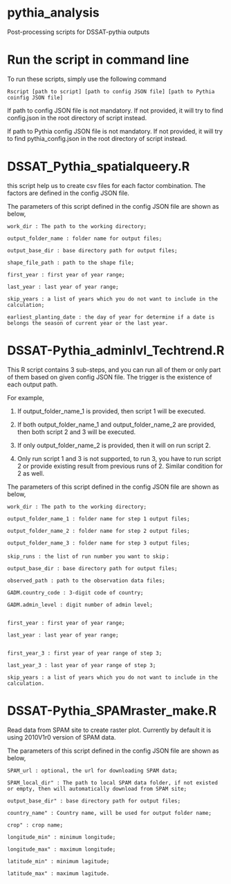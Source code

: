 # pythia_analysis
Post-processing scripts for DSSAT-pythia outputs

# Run the script in command line
To run these scripts, simply use the following command

    Rscript [path to script] [path to config JSON file] [path to Pythia coinfig JSON file]
 
If path to config JSON file is not mandatory. If not provided, it will try to find config.json in the root directory of script instead.
  
If path to Pythia config JSON file is not mandatory. If not provided, it will try to find pythia_config.json in the root directory of script instead.

# DSSAT_Pythia_spatialqueery.R
this script help us to create csv files for each factor combination. The factors are defined in the config JSON file.

The parameters of this script defined in the config JSON file are shown as below,

    work_dir : The path to the working directory;
    
    output_folder_name : folder name for output files;
    
    output_base_dir : base directory path for output files;
    
    shape_file_path : path to the shape file;
    
    first_year : first year of year range;
    
    last_year : last year of year range;
    
    skip_years : a list of years which you do not want to include in the calculation;
    
    earliest_planting_date : the day of year for determine if a date is belongs the season of current year or the last year.
    
# DSSAT-Pythia_adminlvl_Techtrend.R
This R script contains 3 sub-steps, and you can run all of them or only part of them based on given config JSON file. The trigger is the existence of each output path.

For example,

1. If output_folder_name_1 is provided, then script 1 will be executed.
    
1. If both output_folder_name_1 and output_folder_name_2 are provided, then both script 2 and 3 will be executed.
    
1. If only output_folder_name_2 is provided, then it will on run script 2.
    
1. Only run script 1 and 3 is not supported, to run 3, you have to run script 2 or provide existing result from previous runs of 2. Similar condition for 2 as well.
 
The parameters of this script defined in the config JSON file are shown as below,
 
    work_dir : The path to the working directory;
    
    output_folder_name_1 : folder name for step 1 output files;
    
    output_folder_name_2 : folder name for step 2 output files;
    
    output_folder_name_3 : folder name for step 3 output files;
    
    skip_runs : the list of run number you want to skip；
    
    output_base_dir : base directory path for output files;
    
    observed_path : path to the observation data files;
    
    GADM.country_code : 3-digit code of country;
      
    GADM.admin_level : digit number of admin level;
      
    
    first_year : first year of year range;
    
    last_year : last year of year range;
    

    first_year_3 : first year of year range of step 3;
    
    last_year_3 : last year of year range of step 3;
    
    skip_years : a list of years which you do not want to include in the calculation.
    
# DSSAT-Pythia_SPAMraster_make.R
Read data from SPAM site to create raster plot. Currently by default it is using 2010V1r0 version of SPAM data.
    
The parameters of this script defined in the config JSON file are shown as below,
    
    SPAM_url : optional, the url for downloading SPAM data;
    
    SPAM_local_dir" : The path to local SPAM data folder, if not existed or empty, then will automatically download from SPAM site;
    
    output_base_dir" : base directory path for output files;
    
    country_name" : Country name, will be used for output folder name;
    
    crop" : crop name;
    
    longitude_min" : minimum longitude;
    
    longitude_max" : maximum longitude;
    
    latitude_min" : minimum lagitude;
    
    latitude_max" : maximum lagitude.
    
